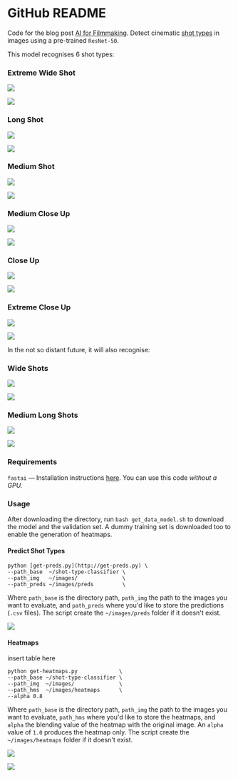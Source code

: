 # GitHub README

Code for the blog post [AI for Filmmaking](https://rsomani95.github.io/ai-film-1.html). Detect cinematic [shot types](https://rsomani95.github.io/ai-film-1.html#dataset) in images using a pre-trained `ResNet-50`. 

This model recognises 6 shot types:

### Extreme Wide Shot

![](10cloverfield003-cafe7a6c-3fea-4e44-ad6a-3cf1de4327ab.jpg_cropped.jpg)

![](chaplin_456-50cfefb3-a1d1-4504-944f-7ca531a9eda6.jpg_cropped.jpg)

### Long Shot

![](gangs-of-new-york_3095-6f49648f-895c-45d5-9d74-3353dab7a662.jpg_cropped.jpg)

![](google_24-best-wide-shots-images-on-pinterest-wide-angle-shot-e7c680ea-f24a-4ebf-8496-8a51e2705834.jpg_cropped.jpg)

### Medium Shot

![](good-will-hunting_goodwillhunting061-9c782ccc-5914-4793-b7e9-07684474e4d4.jpg_cropped.jpg)

![](catch-me-if-you-can_3124-ac13629a-5b69-4eb5-8c9b-6e8a25686f0b.jpg_cropped.jpg)

### Medium Close Up

![](10cloverfield023-14265eca-3172-493b-859e-2462f918e8ad.jpg_cropped.jpg)

![](taxi-driver_53-mohawk-a156a47e-a838-4817-8a65-6e93e4a42473.png_cropped.jpg)

### Close Up

![](fight-club_02-bob-36d930db-f1c3-4bb8-9adc-c7062d3be730.png_cropped.jpg)

![](google_71751692195015188803-446420bf-5a39-48b6-8570-be45b7d924a3.png_cropped.jpg)

### Extreme Close Up

![](the-fifth-element_6393-793712f1-23f4-43fb-a015-642d34052fe1.jpg_cropped.jpg)

![](vimeo_fincher_ecu_21-c712f289-aca6-4c74-badc-0b1f4764f151.png_cropped.jpg)

In the not so distant future, it will also recognise:

### Wide Shots

![](alice-in-wonderland_aliceinwonderland42-867e6dcb-d014-4a0e-8a8b-78a6d07833da.jpg_cropped.jpg)

![](2001_space_odyssey_14-hallway1-58e19e02-a14b-46c8-81e0-2f87dd806b66.png_cropped.jpg)

### Medium Long Shots

![](12_years_a_slave_1733-a1c60a95-f888-4e0f-95bd-76deab52d637.jpg_cropped.jpg)

![](ex-machina_05-f38cd0f1-e4a2-44df-b833-5c7b0e3376e0.jpg_cropped.jpg)

### Requirements

`fastai` — Installation instructions [here](https://docs.fast.ai/install.html). You can use this code *without a GPU.*

### Usage

After downloading the directory, run `bash get_data_model.sh` to download the model and the validation set. A dummy training set is downloaded too to enable the generation of heatmaps.

#### Predict Shot Types

    python [get-preds.py](http://get-preds.py) \
    --path_base  ~/shot-type-classifier \
    --path_img   ~/images/              \
    --path_preds ~/images/preds         \

Where `path_base` is the directory path, `path_img` the path to the images you want to evaluate, and `path_preds` where you'd like to store the predictions (`.csv` files). The script create the `~/images/preds` folder if it doesn't exist.

![](shot13-0001-ccef6be9-7bda-435c-8c75-d2dfcc768e94.png)

#### Heatmaps

insert table here

    python get-heatmaps.py             \
    --path_base ~/shot-type-classifier \
    --path_img  ~/images/              \
    --path_hms  ~/images/heatmaps      \
    --alpha 0.8

Where `path_base` is the directory path, `path_img` the path to the images you want to evaluate, `path_hms` where you'd like to store the heatmaps, and `alpha` the blending value of the heatmap with the original image. An `alpha` value of `1.0` produces the heatmap only. The script create the `~/images/heatmaps` folder if it doesn't exist.

![](tree-of-life1-49fe5c84-1c97-4a03-b245-97062d214db4.jpg)

![](img_2_heatmap-21d792f5-3826-4e9e-af57-b1b18d9210a2.png)